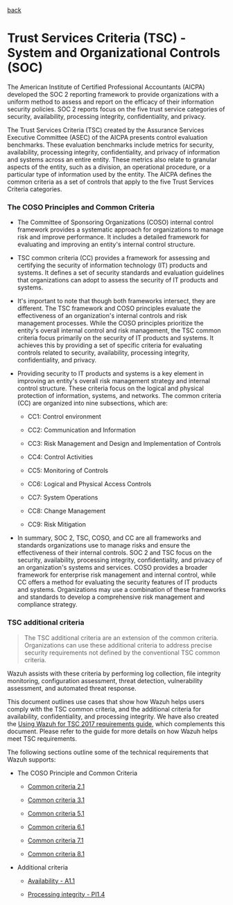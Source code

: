 [back](./README.md)

# Trust Services Criteria (TSC) - System and Organizational Controls (SOC)

The American Institute of Certified Professional Accountants (AICPA) developed the SOC 2 reporting framework to provide organizations with a uniform method to assess and report on the efficacy of their information security policies. SOC 2 reports focus on the five trust service categories of security, availability, processing integrity, confidentiality, and privacy.

The Trust Services Criteria (TSC) created by the Assurance Services Executive Committee (ASEC) of the AICPA presents control evaluation benchmarks. These evaluation benchmarks include metrics for security, availability, processing integrity, confidentiality, and privacy of information and systems across an entire entity. These metrics also relate to granular aspects of the entity, such as a division, an operational procedure, or a particular type of information used by the entity. The AICPA defines the common criteria as a set of controls that apply to the five Trust Services Criteria categories.

### The COSO Principles and Common Criteria

- The Committee of Sponsoring Organizations (COSO) internal control framework provides a systematic approach for organizations to manage risk and improve performance. It includes a detailed framework for evaluating and improving an entity's internal control structure.

- TSC common criteria (CC) provides a framework for assessing and certifying the security of information technology (IT) products and systems. It defines a set of security standards and evaluation guidelines that organizations can adopt to assess the security of IT products and systems.

- It's important to note that though both frameworks intersect, they are different. The TSC framework and COSO principles evaluate the effectiveness of an organization's internal controls and risk management processes. While the COSO principles prioritize the entity's overall internal control and risk management, the TSC common criteria focus primarily on the security of IT products and systems. It achieves this by providing a set of specific criteria for evaluating controls related to security, availability, processing integrity, confidentiality, and privacy.

- Providing security to IT products and systems is a key element in improving an entity's overall risk management strategy and internal control structure. These criteria focus on the logical and physical protection of information, systems, and networks. The common criteria (CC) are organized into nine subsections, which are:

    - CC1: Control environment

    - CC2: Communication and Information

    - CC3: Risk Management and Design and Implementation of Controls

    - CC4: Control Activities

    - CC5: Monitoring of Controls

    - CC6: Logical and Physical Access Controls

    - CC7: System Operations

    - CC8: Change Management

    - CC9: Risk Mitigation

- In summary, SOC 2, TSC, COSO, and CC are all frameworks and standards organizations use to manage risks and ensure the effectiveness of their internal controls. SOC 2 and TSC focus on the security, availability, processing integrity, confidentiality, and privacy of an organization's systems and services. COSO provides a broader framework for enterprise risk management and internal control, while CC offers a method for evaluating the security features of IT products and systems. Organizations may use a combination of these frameworks and standards to develop a comprehensive risk management and compliance strategy.

### TSC additional criteria

> The TSC additional criteria are an extension of the common criteria. Organizations can use these additional criteria to address precise security requirements not defined by the conventional TSC common criteria.

Wazuh assists with these criteria by performing log collection, file integrity monitoring, configuration assessment, threat detection, vulnerability assessment, and automated threat response.

This document outlines use cases that show how Wazuh helps users comply with the TSC common criteria, and the additional criteria for availability, confidentiality, and processing integrity. We have also created the [Using Wazuh for TSC 2017 requirements guide](https://documentation.wazuh.com/resources/using-wazuh-for-TSC-2017-requirements-guide.pdf), which complements this document. Please refer to the guide for more details on how Wazuh helps meet TSC requirements.

The following sections outline some of the technical requirements that Wazuh supports:

- The COSO Principle and Common Criteria

    - [Common criteria 2.1](./TSC_Criteria/CC2.1.md)

    - [Common criteria 3.1](./TSC_Criteria/CC3.1.md)

    - [Common criteria 5.1](./TSC_Criteria/CC5.1.md)

    - [Common criteria 6.1](./TSC_Criteria/CC6.1.md)

    - [Common criteria 7.1](./TSC_Criteria/CC7.1.md)

    - [Common criteria 8.1](./TSC_Criteria/CC8.1.md)

- Additional criteria

    - [Availability - A1.1](./TSC_Criteria/A1.1.md)

    - [Processing integrity - PI1.4](./TSC_Criteria/PI1.4.md)

